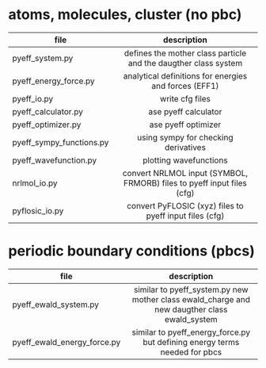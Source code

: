 # atoms, molecules, cluster (no pbc)
| file 	| description |  
| ------------- |:-------------:|
| pyeff_system.py | defines the mother class particle and the daugther class system | 
| pyeff_energy_force.py | analytical definitions for energies and forces (EFF1) | 
| pyeff_io.py | write cfg files | 
| pyeff_calculator.py | ase pyeff calculator | 
| pyeff_optimizer.py | ase pyeff optimizer | 
| pyeff_sympy_functions.py | using sympy for checking derivatives | 
| pyeff_wavefunction.py | plotting wavefunctions | 
| nrlmol_io.py | convert NRLMOL input (SYMBOL, FRMORB) files to pyeff input files (cfg) | 
| pyflosic_io.py | convert PyFLOSIC (xyz) files to pyeff input files (cfg) | 

# periodic boundary conditions (pbcs)
| file 	| description |  
| ------------- |:-------------:|
| pyeff_ewald_system.py | similar to pyeff_system.py new mother class ewald_charge and new daugther class ewald_system | 
| pyeff_ewald_energy_force.py | similar to pyeff_energy_force.py but defining energy terms needed for pbcs | 

